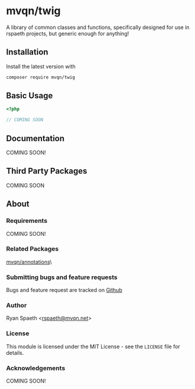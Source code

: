 # mvqn/twig
A library of common classes and functions, specifically designed for use in rspaeth projects, but generic enough for anything!

## Installation
Install the latest version with
```bash
composer require mvqn/twig
```

## Basic Usage
```php
<?php

// COMING SOON
```

## Documentation

COMING SOON!

## Third Party Packages
COMING SOON

## About

### Requirements
COMING SOON!

### Related Packages
[mvqn/annotations](https://github.com/mvqn/twig)\


### Submitting bugs and feature requests
Bugs and feature request are tracked on [Github](https://github.com/mvqn/twig/issues)

### Author
Ryan Spaeth <[rspaeth@mvqn.net](mailto:rspaeth@mvqn.net)>

### License
This module is licensed under the MIT License - see the `LICENSE` file for details.

### Acknowledgements
COMING SOON!
